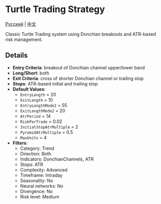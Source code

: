 # Turtle Trading Strategy
[Русский](README_ru.md) | [中文](README_cn.md)

Classic Turtle Trading system using Donchian breakouts and ATR-based risk management.

## Details

- **Entry Criteria**: breakout of Donchian channel upper/lower band
- **Long/Short**: both
- **Exit Criteria**: cross of shorter Donchian channel or trailing stop
- **Stops**: ATR-based initial and trailing stop
- **Default Values**:
  - `EntryLength` = 20
  - `ExitLength` = 10
  - `EntryLengthMode2` = 55
  - `ExitLengthMode2` = 20
  - `AtrPeriod` = 14
  - `RiskPerTrade` = 0.02
  - `InitialStopAtrMultiple` = 2
  - `PyramidAtrMultiple` = 0.5
  - `MaxUnits` = 4
- **Filters**:
  - Category: Trend
  - Direction: Both
  - Indicators: DonchianChannels, ATR
  - Stops: ATR
  - Complexity: Advanced
  - Timeframe: Intraday
  - Seasonality: No
  - Neural networks: No
  - Divergence: No
  - Risk level: Medium
